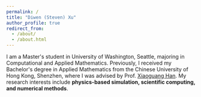 ```yaml
---
permalink: /
title: "Diwen (Steven) Xu"
author_profile: true
redirect_from: 
  - /about/
  - /about.html
---
```


I am a Master's student in University of Washington, Seattle, majoring in Computational and Applied Mathematics. Previously, I received my Bachelor's degree in Applied Mathematics from the Chinese University of Hong Kong, Shenzhen, where I was advised by Prof. [Xiaoguang Han](https://gaplab.cuhk.edu.cn/pages/people). My research interests include <b>physics-based simulation, scientific computing, and numerical methods</b>.
